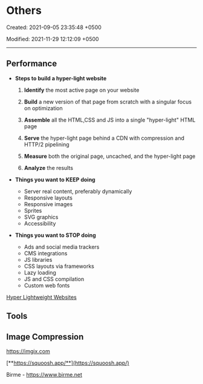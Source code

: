 # Others

Created: 2021-09-05 23:35:48 +0500

Modified: 2021-11-29 12:12:09 +0500

---

## Performance

- **Steps to build a hyper-light website**

    1. **Identify** the most active page on your website

    2. **Build** a new version of that page from scratch with a singular focus on optimization

    3. **Assemble** all the HTML,CSS and JS into a single "hyper-light" HTML page

    4. **Serve** the hyper-light page behind a CDN with compression and HTTP/2 pipelining

    5. **Measure** both the original page, uncached, and the hyper-light page

    6. **Analyze** the results
- **Things you want to KEEP doing**
  - Server real content, preferably dynamically
  - Responsive layouts
  - Responsive images
  - Sprites
  - SVG graphics
  - Accessibility
- **Things you want to STOP doing**
  - Ads and social media trackers
  - CMS integrations
  - JS libraries
  - CSS layouts via frameworks
  - Lazy loading
  - JS and CSS compilation
  - Custom web fonts

[Hyper Lightweight Websites](https://www.youtube.com/watch?v=VUwyYhNO63I)

## Tools

## Image Compression

<https://imgix.com>

[**https://squoosh.app/**](https://squoosh.app/)

Birme - <https://www.birme.net>
